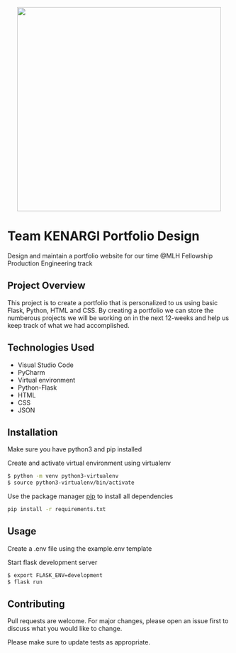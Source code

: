 <p align="center">
 <img width="460" src="https://user-images.githubusercontent.com/51943194/121562739-98dd0680-c9ce-11eb-897a-579780e50c9a.jpg">
</p>

# Team KENARGI Portfolio Design 

Design and maintain a portfolio website for our time @MLH Fellowship Production Engineering track

## Project Overview

This project is to create a portfolio that is personalized to us using basic Flask, Python, HTML and CSS. By creating a portfolio
we can store the numberous projects we will be working on in the next 12-weeks and help us keep track of what we had accomplished. 

## Technologies Used

- Visual Studio Code
- PyCharm
- Virtual environment
- Python-Flask
- HTML
- CSS
- JSON

## Installation

Make sure you have python3 and pip installed


Create and activate virtual environment using virtualenv
```bash
$ python -m venv python3-virtualenv
$ source python3-virtualenv/bin/activate
```

Use the package manager [pip](https://pip.pypa.io/en/stable/) to install all dependencies

```bash
pip install -r requirements.txt
```

## Usage

Create a .env file using the example.env template


Start flask development server
```bash
$ export FLASK_ENV=development
$ flask run
```
## Contributing
Pull requests are welcome. For major changes, please open an issue first to discuss what you would like to change.

Please make sure to update tests as appropriate.
